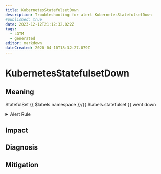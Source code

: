 ```yaml
---
title: KubernetesStatefulsetDown
description: Troubleshooting for alert KubernetesStatefulsetDown
#published: true
date: 2023-12-12T21:12:32.022Z
tags: 
  - LGTM
  - generated
editor: markdown
dateCreated: 2020-04-10T18:32:27.079Z
---
```


# KubernetesStatefulsetDown

## Meaning
[//]: # "Short paragraph that explains what the alert means"
StatefulSet {{ $labels.namespace }}/{{ $labels.statefulset }} went down

<details>
  <summary>Alert Rule</summary>

{{% rule "kubernetes/kubestate-exporter.yml" "KubernetesStatefulsetDown" %}}

{{% comment %}}

```yaml
alert: KubernetesStatefulsetDown
expr: kube_statefulset_replicas != kube_statefulset_status_replicas_ready > 0
for: 1m
labels:
    severity: critical
annotations:
    summary: Kubernetes StatefulSet down ({{ $labels.namespace }}/{{ $labels.statefulset }})
    description: |-
        StatefulSet {{ $labels.namespace }}/{{ $labels.statefulset }} went down
          VALUE = {{ $value }}
          LABELS = {{ $labels }}
    runbook: https://github.com/srerun/prometheus-alerts/blob/main/content/runbooks/kubestate-exporter/KubernetesStatefulsetDown.md

```

{{% /comment %}}

</details>


## Impact
[//]: # "What could / will happen if the alert is not addressed"



## Diagnosis
[//]: # "Steps to take to identify the cause of the problem"



## Mitigation
[//]: # "The steps necessary to resolve the alert"
